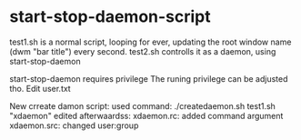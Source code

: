 # start-stop-daemon-script
test1.sh is a normal script, looping for ever, updating the root window name (dwm "bar title") every second.
test2.sh controlls it as a daemon, using start-stop-daemon

start-stop-daemon requires privilege 
The runing privilege can be adjusted tho. Edit user.txt

New crreate damon script:
used command: ./createdaemon.sh test1.sh "xdaemon"
edited afterwaardss:
xdaemon.rc:  added command argument 
xdaemon.src: changed user:group
